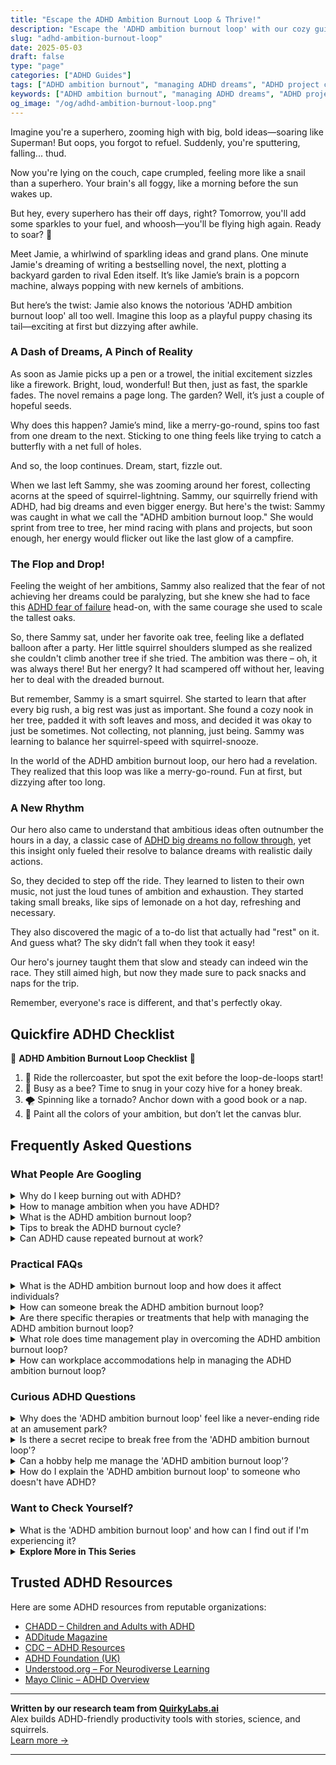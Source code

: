 ```yaml
---
title: "Escape the ADHD Ambition Burnout Loop & Thrive!"
description: "Escape the 'ADHD ambition burnout loop' with our cozy guide! Feel seen and uplifted as we explore how to keep your superhero cape ready for flight. 🚀"
slug: "adhd-ambition-burnout-loop"
date: 2025-05-03
draft: false
type: "page"
categories: ["ADHD Guides"]
tags: ["ADHD ambition burnout", "managing ADHD dreams", "ADHD project completion", "overcoming ADHD burnout", "ADHD motivation tips", "sustaining energy with ADHD", "ADHD productivity strategies"]
keywords: ["ADHD ambition burnout", "managing ADHD dreams", "ADHD project completion", "overcoming ADHD burnout", "ADHD motivation tips", "sustaining energy with ADHD", "ADHD productivity strategies"]
og_image: "/og/adhd-ambition-burnout-loop.png"
---
```


Imagine you're a superhero, zooming high with big, bold ideas—soaring like Superman! But oops, you forgot to refuel. Suddenly, you're sputtering, falling... thud.

Now you're lying on the couch, cape crumpled, feeling more like a snail than a superhero. Your brain's all foggy, like a morning before the sun wakes up.

But hey, every superhero has their off days, right? Tomorrow, you'll add some sparkles to your fuel, and whoosh—you'll be flying high again. Ready to soar? 🚀

Meet Jamie, a whirlwind of sparkling ideas and grand plans. One minute Jamie's dreaming of writing a bestselling novel, the next, plotting a backyard garden to rival Eden itself. It’s like Jamie’s brain is a popcorn machine, always popping with new kernels of ambitions.

But here’s the twist: Jamie also knows the notorious 'ADHD ambition burnout loop' all too well. Imagine this loop as a playful puppy chasing its tail—exciting at first but dizzying after awhile.

### A Dash of Dreams, A Pinch of Reality

As soon as Jamie picks up a pen or a trowel, the initial excitement sizzles like a firework. Bright, loud, wonderful! But then, just as fast, the sparkle fades. The novel remains a page long. The garden? Well, it’s just a couple of hopeful seeds.

Why does this happen? Jamie’s mind, like a merry-go-round, spins too fast from one dream to the next. Sticking to one thing feels like trying to catch a butterfly with a net full of holes.

And so, the loop continues. Dream, start, fizzle out.

When we last left Sammy, she was zooming around her forest, collecting acorns at the speed of squirrel-lightning. Sammy, our squirrelly friend with ADHD, had big dreams and even bigger energy. But here's the twist: Sammy was caught in what we call the "ADHD ambition burnout loop." She would sprint from tree to tree, her mind racing with plans and projects, but soon enough, her energy would flicker out like the last glow of a campfire.

### The Flop and Drop!

Feeling the weight of her ambitions, Sammy also realized that the fear of not achieving her dreams could be paralyzing, but she knew she had to face this [ADHD fear of failure](/pages/adhd-fear-of-failure/) head-on, with the same courage she used to scale the tallest oaks.

So, there Sammy sat, under her favorite oak tree, feeling like a deflated balloon after a party. Her little squirrel shoulders slumped as she realized she couldn't climb another tree if she tried. The ambition was there – oh, it was always there! But her energy? It had scampered off without her, leaving her to deal with the dreaded burnout.

But remember, Sammy is a smart squirrel. She started to learn that after every big rush, a big rest was just as important. She found a cozy nook in her tree, padded it with soft leaves and moss, and decided it was okay to just be sometimes. Not collecting, not planning, just being. Sammy was learning to balance her squirrel-speed with squirrel-snooze.

In the world of the ADHD ambition burnout loop, our hero had a revelation. They realized that this loop was like a merry-go-round. Fun at first, but dizzying after too long.

### A New Rhythm

Our hero also came to understand that ambitious ideas often outnumber the hours in a day, a classic case of [ADHD big dreams no follow through](/pages/adhd-big-dreams-no-follow-through/), yet this insight only fueled their resolve to balance dreams with realistic daily actions.

So, they decided to step off the ride. They learned to listen to their own music, not just the loud tunes of ambition and exhaustion. They started taking small breaks, like sips of lemonade on a hot day, refreshing and necessary.

They also discovered the magic of a to-do list that actually had "rest" on it. And guess what? The sky didn’t fall when they took it easy!

Our hero's journey taught them that slow and steady can indeed win the race. They still aimed high, but now they made sure to pack snacks and naps for the trip.

Remember, everyone's race is different, and that's perfectly okay.

## Quickfire ADHD Checklist

🚀 **ADHD Ambition Burnout Loop Checklist** 🚀

1. 🎢 Ride the rollercoaster, but spot the exit before the loop-de-loops start!
2. 🐝 Busy as a bee? Time to snug in your cozy hive for a honey break.
3. 🌪️ Spinning like a tornado? Anchor down with a good book or a nap.
4. 🎨 Paint all the colors of your ambition, but don’t let the canvas blur.

## Frequently Asked Questions



### What People Are Googling

<details><summary>Why do I keep burning out with ADHD?</summary><p>It's really common to feel this way when you have ADHD. Your mind often tries to juggle many things at once, leading to exhaustion because constantly shifting focus can be incredibly draining. Plus, ADHD can make it tough to prioritize and manage time effectively, often causing you to push too hard without sufficient breaks. It's important to recognize these patterns and be kind to yourself, allowing breaks and finding strategies that reduce overload. You're doing your best, and that's more than enough.</p></details>
<details><summary>How to manage ambition when you have ADHD?</summary><p>Managing ambition with ADHD can be like navigating a river with lots of bends—it’s an adventure, so let’s make sure you’ve got a good map! First, break your big ambitions into smaller, manageable goals, which can make the journey feel less overwhelming and more structured. Remember to celebrate the little victories along the way; these milestones are important for keeping your motivation buoyant. And don’t forget, it’s perfectly okay to adjust your sails as you go—flexibility can be a superpower when it comes to handling ADHD and ambitious goals.</p></details>
<details><summary>What is the ADHD ambition burnout loop?</summary><p>Oh, the ADHD ambition burnout loop is quite a familiar pattern for many! It starts when you dive into a new project or interest with loads of enthusiasm and energy, often driven by that initial spark of excitement that ADHD brains know all too well. But then, as the novelty wears off and the daily grind sets in, maintaining momentum can become really challenging. This often leads to feeling overwhelmed and burnt out, which might make you retreat or give up, only to find a new passion and start the cycle all over again. It’s like being on a rollercoaster of motivation, isn’t it? But understanding this pattern is a great first step towards managing it more effectively.</p></details>
<details><summary>Tips to break the ADHD burnout cycle?</summary><p>Absolutely, breaking the cycle of ADHD burnout can really help you regain your balance and keep things manageable. Start by setting clear, achievable goals each day, and don’t forget to include regular breaks. These aren’t just nice to have; they're essential for your brain to recharge! Also, try to create a routine that includes time for rest and activities you enjoy, which can significantly reduce stress and improve your overall mood. Be gentle with yourself, understanding that managing burnout is part of the journey, not an overnight fix.</p></details>
<details><summary>Can ADHD cause repeated burnout at work?</summary><p>Absolutely, it's quite common for individuals with ADHD to experience burnout at work more frequently. The unique way your brain juggles tasks and responsibilities, often with a high-intensity focus known as hyperfocus, can lead to exhaustion if not managed carefully. It’s important to recognize the signs of burnout early and to implement strategies that cater to your ADHD, like structured breaks, prioritized task lists, and perhaps most importantly, seeking accommodations that support your work style. Remember, understanding and working with your ADHD can turn it into a valuable ally in managing work demands.</p></details>



### Practical FAQs

<details><summary>What is the ADHD ambition burnout loop and how does it affect individuals?</summary><p>Ah, the ADHD ambition burnout loop — it's like being on a merry-go-round that alternates between high energy and sudden stops. This happens when individuals with ADHD set very high goals fueled by bursts of enthusiasm and motivation. However, maintaining consistent momentum can be challenging due to difficulties with attention regulation and executive function, leading to periods of burnout when that initial energy fizzles out. This cycle can be frustrating and exhausting, but understanding it is the first step toward managing it more effectively and gently.</p></details>
<details><summary>How can someone break the ADHD ambition burnout loop?</summary><p>Ah, the ambition-burnout loop can truly be a tricky cycle, but remember, you’re not alone in this! A good starting point is to set smaller, achievable goals to help maintain your motivation without overwhelming yourself. It’s also really helpful to integrate regular, scheduled breaks to prevent overextension—think of these as essential pauses that recharge your brain’s battery! Lastly, embracing tools like timers for time management or apps that help track your tasks can make a world of difference in smoothly managing your day-to-day activities.</p></details>
<details><summary>Are there specific therapies or treatments that help with managing the ADHD ambition burnout loop?</summary><p>Absolutely, navigating the ambition burnout loop in ADHD can indeed be challenging, but there are effective strategies to help! Cognitive Behavioral Therapy (CBT) is particularly beneficial as it helps modify unhelpful thinking patterns and behaviors, making it easier to manage expectations and workload. Coaching tailored for ADHD can also be incredibly supportive, offering personalized techniques to balance ambitions with realistic goal-setting. Additionally, mindfulness and relaxation techniques can soothe the mind, helping to reduce feelings of overwhelm and burnout.</p></details>
<details><summary>What role does time management play in overcoming the ADHD ambition burnout loop?</summary><p>Time management plays a crucial role in managing the ADHD ambition burnout loop. It acts like a cozy blanket, gently structuring your day so you can pace yourself and prevent overwhelm. By setting realistic goals and breaking tasks into smaller, manageable chunks, you can avoid the trap of setting overly ambitious goals that can lead to burnout. Remember, it’s all about finding that sweet spot where you can be productive without overstretching your mental resources.</p></details>
<details><summary>How can workplace accommodations help in managing the ADHD ambition burnout loop?</summary><p>Absolutely, exploring workplace accommodations can be a real game-changer in managing the ADHD ambition burnout loop! By setting up strategies like structured schedules, regular breaks, or even clear, written instructions, you can harness your ambitions without getting overwhelmed. These adaptations help in pacing your energy and maintaining focus, ensuring you can meet your goals sustainably. Remember, crafting an environment that respects your unique working style not only boosts productivity but also nurtures your well-being.</p></details>



### Curious ADHD Questions

<details><summary>Why does the 'ADHD ambition burnout loop' feel like a never-ending ride at an amusement park?</summary><p>Oh, that feeling is all too familiar and can indeed be quite the roller coaster! The ADHD ambition burnout loop often feels never-ending because it starts with us having a burst of energy and excitement for new projects or ideas. We dive in headfirst, sometimes taking on more than we can realistically handle. Then, as the initial excitement wears off and the reality of the workload sets in, we can quickly feel overwhelmed and burnt out, only to find a new exciting project and start the cycle all over again. It's like being on a ride that swoops you up and spins you around just as you start to catch your breath! Remember, it's completely okay to step off the ride and take breaks whenever you need.</p></details>
<details><summary>Is there a secret recipe to break free from the 'ADHD ambition burnout loop'?</summary><p>Oh, navigating the 'ADHD ambition burnout loop' can indeed feel daunting, but you're definitely not alone in this! There isn't a one-size-fits-all secret recipe, but a personalized blend of strategies can really help. Start by setting smaller, achievable goals to keep the momentum going without overwhelming yourself. Also, don't forget to sprinkle in plenty of breaks and self-care to recharge your batteries—think of it as nurturing your inner garden so it can bloom beautifully. With patience and self-compassion, you'll find your rhythm.</p></details>
<details><summary>Can a hobby help me manage the 'ADHD ambition burnout loop'?</summary><p>Absolutely, embracing a hobby can be a wonderful way to manage the 'ADHD ambition burnout loop'! Engaging in activities that genuinely interest you can provide a joyful respite from the pressures of productivity and perfectionism. Hobbies can act as a creative outlet and a mental break, helping to recharge your batteries. Plus, they're a fun way to introduce routine and structure in a way that feels fulfilling and stress-free. So, go ahead and dive into something you love, or explore something new and exciting!</p></details>
<details><summary>How do I explain the 'ADHD ambition burnout loop' to someone who doesn't have ADHD?</summary><p>Absolutely, explaining the 'ADHD ambition burnout loop' can really help others understand a unique challenge you might face. You can describe it as a cycle where someone with ADHD feels incredibly motivated and sets ambitious goals, diving into projects with great enthusiasm. However, due to difficulties in sustaining attention and managing energy levels, maintaining momentum often becomes overwhelming, leading to burnout. This cycle can be exhausting, but it's a common experience for many with ADHD, and understanding it can foster greater empathy and support.</p></details>



### Want to Check Yourself?

<details><summary>What is the 'ADHD ambition burnout loop' and how can I find out if I'm experiencing it?</summary><p>Ah, the "ADHD ambition burnout loop" is something quite a few of us tangle with. It generally starts when you dive into a project with heaps of enthusiasm and ambition, only to find yourself overwhelmed and exhausted, leading to burnout, yet you soon jump onto another project with renewed zeal, and the cycle repeats. To recognize if you're in this loop, check if you often start projects with high energy but feel burnt out quickly, struggle to complete tasks, and yet feel restless to start new ones. If this sounds familiar, it might be time to explore strategies to break the cycle and manage your energy levels more sustainably.</p></details>

<script type="application/ld+json">
{
  "@context": "https://schema.org",
  "@type": "FAQPage",
  "mainEntity": [
    {
      "@type": "Question",
      "name": "Why do I keep burning out with ADHD?",
      "acceptedAnswer": {
        "@type": "Answer",
        "text": "It's really common to feel this way when you have ADHD. Your mind often tries to juggle many things at once, leading to exhaustion because constantly shifting focus can be incredibly draining. Plus, ADHD can make it tough to prioritize and manage time effectively, often causing you to push too hard without sufficient breaks. It's important to recognize these patterns and be kind to yourself, allowing breaks and finding strategies that reduce overload. You're doing your best, and that's more than enough."
      }
    },
    {
      "@type": "Question",
      "name": "How to manage ambition when you have ADHD?",
      "acceptedAnswer": {
        "@type": "Answer",
        "text": "Managing ambition with ADHD can be like navigating a river with lots of bends\u2014it\u2019s an adventure, so let\u2019s make sure you\u2019ve got a good map! First, break your big ambitions into smaller, manageable goals, which can make the journey feel less overwhelming and more structured. Remember to celebrate the little victories along the way; these milestones are important for keeping your motivation buoyant. And don\u2019t forget, it\u2019s perfectly okay to adjust your sails as you go\u2014flexibility can be a superpower when it comes to handling ADHD and ambitious goals."
      }
    },
    {
      "@type": "Question",
      "name": "What is the ADHD ambition burnout loop?",
      "acceptedAnswer": {
        "@type": "Answer",
        "text": "Oh, the ADHD ambition burnout loop is quite a familiar pattern for many! It starts when you dive into a new project or interest with loads of enthusiasm and energy, often driven by that initial spark of excitement that ADHD brains know all too well. But then, as the novelty wears off and the daily grind sets in, maintaining momentum can become really challenging. This often leads to feeling overwhelmed and burnt out, which might make you retreat or give up, only to find a new passion and start the cycle all over again. It\u2019s like being on a rollercoaster of motivation, isn\u2019t it? But understanding this pattern is a great first step towards managing it more effectively."
      }
    },
    {
      "@type": "Question",
      "name": "Tips to break the ADHD burnout cycle?",
      "acceptedAnswer": {
        "@type": "Answer",
        "text": "Absolutely, breaking the cycle of ADHD burnout can really help you regain your balance and keep things manageable. Start by setting clear, achievable goals each day, and don\u2019t forget to include regular breaks. These aren\u2019t just nice to have; they're essential for your brain to recharge! Also, try to create a routine that includes time for rest and activities you enjoy, which can significantly reduce stress and improve your overall mood. Be gentle with yourself, understanding that managing burnout is part of the journey, not an overnight fix."
      }
    },
    {
      "@type": "Question",
      "name": "Can ADHD cause repeated burnout at work?",
      "acceptedAnswer": {
        "@type": "Answer",
        "text": "Absolutely, it's quite common for individuals with ADHD to experience burnout at work more frequently. The unique way your brain juggles tasks and responsibilities, often with a high-intensity focus known as hyperfocus, can lead to exhaustion if not managed carefully. It\u2019s important to recognize the signs of burnout early and to implement strategies that cater to your ADHD, like structured breaks, prioritized task lists, and perhaps most importantly, seeking accommodations that support your work style. Remember, understanding and working with your ADHD can turn it into a valuable ally in managing work demands."
      }
    }
  ]
}
</script>
<script type="application/ld+json">
{
  "@context": "https://schema.org",
  "@type": "Article",
  "author": {
    "@type": "Person",
    "name": "QuirkyLabs",
    "url": "https://quirkylabs.ai/about"
  },
  "headline": "\"Escape the ADHD Ambition Burnout Loop & Thrive!\"",
  "mainEntityOfPage": "https://blog.quirkylabs.ai/pages/adhd-ambition-burnout-loop/",
  "datePublished": "2025-05-03"
}
</script>
<script type="application/ld+json">
{
  "@context": "https://schema.org",
  "@type": "BreadcrumbList",
  "itemListElement": [
    {
      "@type": "ListItem",
      "position": 1,
      "name": "Home",
      "item": "https://quirkylabs.ai/"
    },
    {
      "@type": "ListItem",
      "position": 2,
      "name": "Blog",
      "item": "https://blog.quirkylabs.ai/"
    },
    {
      "@type": "ListItem",
      "position": 3,
      "name": "\"Escape the ADHD Ambition Burnout Loop & Thrive!\"",
      "item": "https://blog.quirkylabs.ai/pages/adhd-ambition-burnout-loop/"
    }
  ]
}
</script>

<details>
<summary><strong>Explore More in This Series</strong></summary>

- [Adhd Starting Everything](/pages/adhd-starting-everything/)
- [Adhd Want To Do Everything](/pages/adhd-want-to-do-everything/)
- [Adhd Shiny Object Syndrome](/pages/adhd-shiny-object-syndrome/)
- [Adhd Scared Of Commitment](/pages/adhd-scared-of-commitment/)
- [Adhd Brilliant But Blocked](/pages/adhd-brilliant-but-blocked/)
- [Adhd Dreams Vs Reality](/pages/adhd-dreams-vs-reality/)
- [Adhd Fear Of Failure](/pages/adhd-fear-of-failure/)
- [Adhd Motivation Vanishes](/pages/adhd-motivation-vanishes/)
</details>



## Trusted ADHD Resources

Here are some ADHD resources from reputable organizations:

- [CHADD – Children and Adults with ADHD](https://chadd.org)
- [ADDitude Magazine](https://www.additudemag.com)
- [CDC – ADHD Resources](https://www.cdc.gov/ncbddd/adhd)
- [ADHD Foundation (UK)](https://www.adhdfoundation.org.uk)
- [Understood.org – For Neurodiverse Learning](https://www.understood.org)
- [Mayo Clinic – ADHD Overview](https://www.mayoclinic.org/diseases-conditions/adhd)


---

**Written by our research team from [QuirkyLabs.ai](https://quirkylabs.ai)**  
Alex builds ADHD-friendly productivity tools with stories, science, and squirrels.  
[Learn more →](https://quirkylabs.ai)

---